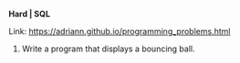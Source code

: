 **Hard | SQL**

Link: https://adriann.github.io/programming_problems.html

1. Write a program that displays a bouncing ball.
